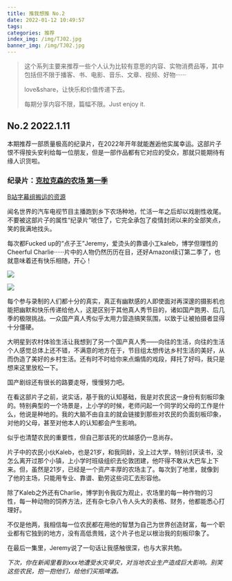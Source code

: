 ```yaml
---
title: 推我想推 No.2
date: 2022-01-12 10:49:57
tags:
categories: 推荐
index_img: /img/TJ02.jpg
banner_img: /img/TJ02.jpg
---
```


> 这个系列主要来推荐一些个人认为比较有意思的内容、实物消费品等，其中包括但不限于播客、书、电影、音乐、文章、视频、好物······
>
> love&share，让快乐和价值传递下去。
>
> 每期分享内容不限，篇幅不限。Just enjoy it.

## No.2 2022.1.11

本期推荐一部质量极高的纪录片，在2022年开年就能邂逅他实属幸运。这部片子恨不得按头安利给每一位朋友，但是一部作品都有它对应的受众，那就只能期待有缘人识货啦。

### 纪录片：[克拉克森的农场 第一季](https://movie.douban.com/subject/34839005/)

[B站字幕组搬运的资源](https://www.bilibili.com/video/BV1144y167iZ?spm_id_from=333.1007.top_right_bar_window_history.content.click)

闻名世界的汽车电视节目主播跑到乡下农场种地，忙活一年之后却以戏剧性收尾。不要被这部片子的属性“纪录片”唬住了，它完全承包了疫情封闭以来的全部笑点，笑的我满地找头。

每次都Fucked up的“点子王”Jeremy，爱烫头的靠谱小工kaleb，博学但理性的Cheerful Charlie······片中的人物仍然历历在目，还好Amazon续订第二季了，也就意味着还有快乐相随，开心！

![](https://picgo-1-1307597763.cos.ap-shanghai.myqcloud.com/42be22bff8a7069d1ae565c96b71bad.png)

![](https://picgo-1-1307597763.cos.ap-shanghai.myqcloud.com/0883a9950cf7f1a0c080837a1cc27c9.png)

每个参与录制的人们都十分的真实，真正有幽默感的人即使面对再深邃的摄影机也能把幽默和快乐传递给他人，这是区别于其他真人秀节目的，诸如国产跑男、后几季的极限挑战。一众国产真人秀似乎太用力营造搞笑氛围，以致于让被拍摄者显得十分僵硬。

大明星到农村体验生活让我想到了另一个国产真人秀——向往的生活，向往的生活个人感觉总体上还不错，不满意的地方在于，节目组太想传达乡村生活的美好，从而伪造了美好的乡村生活。还有时不时给你来点煽情的戏段，拜托了好吗，我只是想来这里放松一下。

国产剧综还有很长的路要走呀，慢慢努力吧。

在看这部片子之前，说实话，基于我的认知基础，我是对农民这一身份有刻板印象的。特别典型的一个场景是，上小学的时候，老师问起一个同学的父母的工作是什么，他说是种地的。我的大脑不由自主的就会链接到那些对农民的负面刻板印象，对他的父母，甚至对他本人的认知都会产生影响。

似乎也清楚农民的重要性，但自己那该死的优越感仍一息尚存。

片子中的农民小伙Kaleb，也是21岁，和我同龄，没上过大学，特别讨厌读书，没怎么离开过那个小镇，上小学时班级组织去伦敦团建，他吓得不敢从大巴车上下来。但，虽然是21岁，已经是一个资产丰厚的农场主了。每次到了地里，就像到了他的主场，只能用专业、靠谱、勤劳这些词汇去形容他。

除了Kaleb之外还有Charlie，博学到令我叹为观止，农场里的每一种作物的习性，每一种动物的饲养方法，还有杂七杂八令人头大的表格、财务，他都能悉心打理好。

不仅是他两，我相信每一位农民都在用他的智慧为自己为世界创造财富，每一个职业都有它独到的地方，没有高低贵贱，这个片子也足以根治我的刻板印象了。

在最后一集里，Jeremy说了一句话让我感触很深，也与大家共勉。

*下次，你在新闻里看到xxx地遭受水灾旱灾，对当地农业生产造成巨大影响。别笑这些农民，抱一抱他们，给他们买瓶啤酒。*

